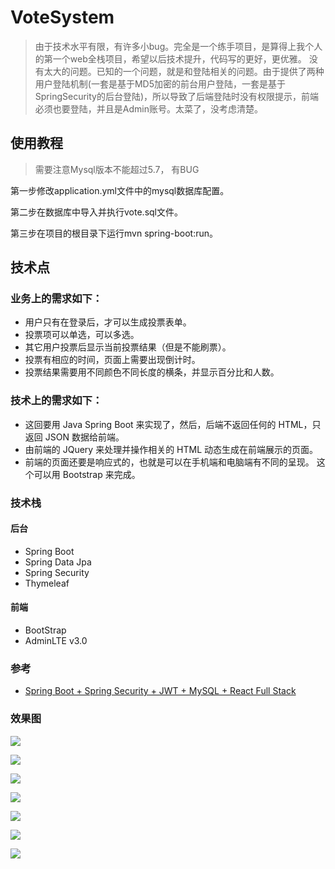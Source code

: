 # VoteSystem
> 由于技术水平有限，有许多小bug。完全是一个练手项目，是算得上我个人的第一个web全栈项目，希望以后技术提升，代码写的更好，更优雅。
> 没有太大的问题。已知的一个问题，就是和登陆相关的问题。由于提供了两种用户登陆机制(一套是基于MD5加密的前台用户登陆，一套是基于SpringSecurity的后台登陆)，所以导致了后端登陆时没有权限提示，前端必须也要登陆，并且是Admin账号。太菜了，没考虑清楚。

## 使用教程
> 需要注意Mysql版本不能超过5.7， 有BUG

第一步修改application.yml文件中的mysql数据库配置。

第二步在数据库中导入并执行vote.sql文件。

第三步在项目的根目录下运行mvn spring-boot:run。

## 技术点

### 业务上的需求如下：

- 用户只有在登录后，才可以生成投票表单。
- 投票项可以单选，可以多选。
- 其它用户投票后显示当前投票结果（但是不能刷票）。
- 投票有相应的时间，页面上需要出现倒计时。
- 投票结果需要用不同颜色不同长度的横条，并显示百分比和人数。

### 技术上的需求如下：

- 这回要用 Java Spring Boot 来实现了，然后，后端不返回任何的 HTML，只返回 JSON 数据给前端。
- 由前端的 JQuery 来处理并操作相关的 HTML 动态生成在前端展示的页面。
- 前端的页面还要是响应式的，也就是可以在手机端和电脑端有不同的呈现。 这个可以用 Bootstrap 来完成。

### 技术栈

#### 后台

- Spring Boot
- Spring Data Jpa
- Spring Security
- Thymeleaf

#### 前端

- BootStrap
- AdminLTE v3.0

### 参考
- [Spring Boot + Spring Security + JWT + MySQL + React Full Stack](https://www.callicoder.com/spring-boot-spring-security-jwt-mysql-react-app-part-1/)


### 效果图
![](./images/2.png)

![](./images/1.png)

![](./images/3.png)

![](./images/4.png)

![](./images/5.png)

![](./images/7.png)

![](./images/8.png)
